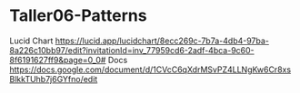 # Taller06-Patterns
Lucid Chart
https://lucid.app/lucidchart/8ecc269c-7b7a-4db4-97ba-8a226c10bb97/edit?invitationId=inv_77959cd6-2adf-4bca-9c60-8f6191627ff9&page=0_0#
Docs
https://docs.google.com/document/d/1CVcC6qXdrMSvPZ4LLNgKw6Cr8xsBlkkTUhb7j6GYfno/edit
